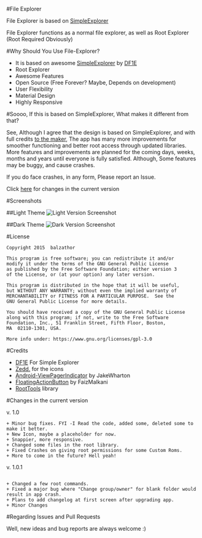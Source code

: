 #File Explorer

File Explorer is based on [SimpleExplorer](https://github.com/DF1E/SimpleExplorer) 

File Explorer functions as a normal file explorer, as well as Root Explorer (Root Required Obviously)

#Why Should You Use File-Explorer?

+ It is based on awesome [SimpleExplorer](https://github.com/DF1E/SimpleExplorer) by [DF1E](https://github.com/DF1E) 
+ Root Explorer
+ Awesome Features
+ Open Source (Free Forever? Maybe, Depends on development)
+ User Flexibility
+ Material Design
+ Highly Responsive


#Soooo, If this is based on SimpleExplorer, What makes it different from that?

See, Although I agree that the design is based on SimpleExplorer, and with full credits [to the maker](https://github.com/DF1E),
The app has many more improvements for smoother functioning and better root access through updated libraries. More features and improvements are planned for the coming days, weeks, months and years until everyone is fully satisfied. Although, Some features may be buggy, and cause crashes. 

If you do face crashes, in any form, Please report an Issue.


Click [here](https://github.com/maysleazy/File-Explorer#changes-in-the-current-version) for changes in the current version


#Screenshots


##Light Theme
![Light Version Screenshot](https://raw.githubusercontent.com/maysleazy/File-Explorer/master/screenshots/Light.png)


##Dark Theme
![Dark Version Screenshot](https://raw.githubusercontent.com/maysleazy/File-Explorer/master/screenshots/Dark.png)



#License


````
Copyright 2015  balzathor

This program is free software; you can redistribute it and/or
modify it under the terms of the GNU General Public License
as published by the Free Software Foundation; either version 3
of the License, or (at your option) any later version.

This program is distributed in the hope that it will be useful,
but WITHOUT ANY WARRANTY; without even the implied warranty of
MERCHANTABILITY or FITNESS FOR A PARTICULAR PURPOSE.  See the
GNU General Public License for more details.

You should have received a copy of the GNU General Public License
along with this program; if not, write to the Free Software
Foundation, Inc., 51 Franklin Street, Fifth Floor, Boston,
MA  02110-1301, USA.

More info under: https://www.gnu.org/licenses/gpl-3.0
````

#Credits

+ [DF1E](https://github.com/DF1E/SimpleExplorer) For Simple Explorer
+ [Zedd.](https://forum.xda-developers.com/member.php?u=4112951) for the icons
+ [Android-ViewPagerIndicator](https://github.com/JakeWharton/Android-ViewPagerIndicator) by JakeWharton
+ [FloatingActionButton](https://github.com/FaizMalkani/FloatingActionButton) by FaizMalkani
+ [RootTools](https://github.com/Stericson/RootTools) library


#Changes in the current version

v. 1.0
````
+ Minor bug fixes. FYI -I Read the code, added some, deleted some to make it better.
+ New Icon, maybe a placeholder for now.
+ Snappier, more responsive.
+ Changed some files in the root library.
+ Fixed Crashes on giving root permissions for some Custom Roms.
+ More to come in the future? Hell yeah!

````

v. 1.0.1
````

+ Changed a few root commands.
+ Fixed a major bug where "Change group/owner" for blank folder would result in app crash.
+ Plans to add changelog at first screen after upgrading app.
+ Minor Changes

````

#Regarding Issues and Pull Requests


Well, new ideas and bug reports are always welcome :)


